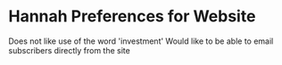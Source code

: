 # Hannah Preferences for Website
Does not like use of the word 'investment'
Would like to be able to email subscribers directly from the site
